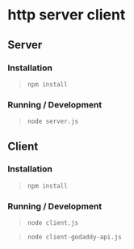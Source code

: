 http server client
=================

## Server

### Installation

> `npm install`

### Running / Development

> `node server.js`

## Client

### Installation

> `npm install`

### Running / Development

> `node client.js`

> `node client-godaddy-api.js`
